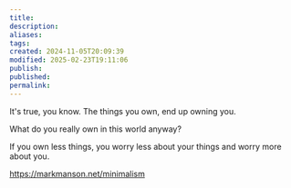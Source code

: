 ```yaml
---
title: 
description: 
aliases: 
tags: 
created: 2024-11-05T20:09:39
modified: 2025-02-23T19:11:06
publish: 
published: 
permalink: 
---
```




It's true, you know. The things you own, end up owning you.

What do you really own in this world anyway?


If you own less things, you worry less about your things and worry more about you.


https://markmanson.net/minimalism
